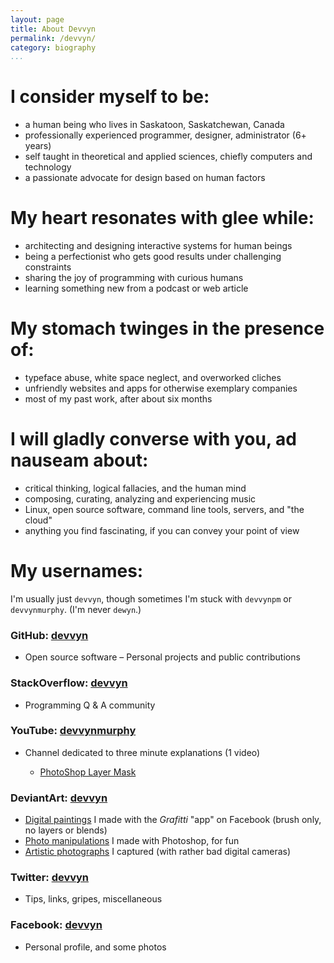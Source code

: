 ```yaml
---
layout: page
title: About Devvyn
permalink: /devvyn/
category: biography
...
```


# I consider myself to be:

- a human being who lives in Saskatoon, Saskatchewan, Canada
- professionally experienced programmer, designer, administrator (6+ years)
- self taught in theoretical and applied sciences, chiefly computers and technology
- a passionate advocate for design based on human factors

# My heart resonates with glee while:

- architecting and designing interactive systems for human beings
- being a perfectionist who gets good results under challenging constraints
- sharing the joy of programming with curious humans
- learning something new from a podcast or web article

# My stomach twinges in the presence of:

- typeface abuse, white space neglect, and overworked cliches
- unfriendly websites and apps for otherwise exemplary companies
- most of my past work, after about six months

# I will gladly converse with you, ad nauseam about:

- critical thinking, logical fallacies, and the human mind
- composing, curating, analyzing and experiencing music
- Linux, open source software, command line tools, servers, and "the cloud"
- anything you find fascinating, if you can convey your point of view

# My usernames:

I'm usually just `devvyn`, though sometimes I'm stuck with
`devvynpm` or `devvynmurphy`. (I'm never `dewyn`.)

### GitHub: [devvyn][github]

- Open source software – Personal projects and public contributions

### StackOverflow: [devvyn][stackoverflow]

- Programming Q & A community

### YouTube: [devvynmurphy][youtube]

- Channel dedicated to three minute explanations (1 video)

	- [PhotoShop Layer Mask][youtube-vid1]

### DeviantArt: [devvyn][deviantart]

- [Digital paintings][deviantart 2]
  I made with the *Grafitti* "app" on Facebook
  (brush only, no layers or blends)
- [Photo manipulations][deviantart 3]
  I made with Photoshop, for fun
- [Artistic photographs][deviantart 4]
  I captured (with rather bad digital cameras)

### Twitter: [devvyn][twitter]

- Tips, links, gripes, miscellaneous

### Facebook: [devvyn][facebook]

- Personal profile, and some photos

[deviantart]: https://devvyn.deviantart.com
[deviantart 2]: http://devvyn.deviantart.com/gallery/4048255/FaceBook-Grafitti
[deviantart 3]: http://devvyn.deviantart.com/gallery/4048174/Photomanipulations
[deviantart 4]: http://devvyn.deviantart.com/gallery/4048186/Photography
[devvyn.github.io]: http://devvyn.github.io/
[devvyn.io]: http://devvyn.io/
[facebook]: https://www.facebook.com/devvyn
[github]: https://github.com/Devvyn
[GitHub Pages]: https://pages.github.com/
[source]: https://github.com/devvyn/Devvyn.github.io
[stackoverflow]: https://stackoverflow.com/users/780458/devvyn
[twitter]: https://twitter.com/Devvyn
[youtube-vid1]: http://youtu.be/uRJoY5odA7k
[youtube]: https://www.youtube.com/user/devvynmurphy
